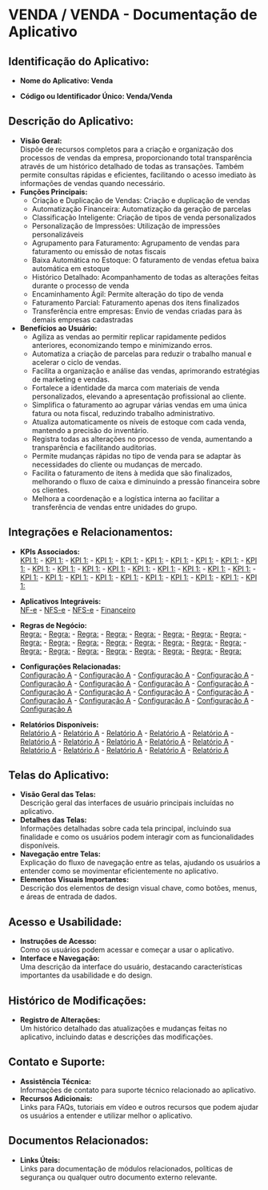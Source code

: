 # VENDA / VENDA - Documentação de Aplicativo

## Identificação do Aplicativo:
- **Nome do Aplicativo: Venda**  
 
- **Código ou Identificador Único: Venda/Venda**  

## Descrição do Aplicativo:
- **Visão Geral:**  
Dispõe de recursos completos para a criação e organização dos processos de vendas da empresa, proporcionando total transparência através de um histórico detalhado de todas as transações. Também permite consultas rápidas e eficientes, facilitando o acesso imediato às informações de vendas quando necessário.
- **Funções Principais:**  
  - Criação e Duplicação de Vendas: Criação e duplicação de vendas 
  - Automatização Financeira: Automatização da geração de parcelas
  - Classificação Inteligente: Criação de tipos de venda personalizados
  - Personalização de Impressões: Utilização de impressões personalizáveis
  - Agrupamento para Faturamento: Agrupamento de vendas para faturamento ou emissão de notas fiscais
  - Baixa Automática no Estoque: O faturamento de vendas efetua baixa automática em estoque
  - Histórico Detalhado: Acompanhamento de todas as alterações feitas durante o processo de venda
  - Encaminhamento Ágil: Permite alteração do tipo de venda
  - Faturamento Parcial: Faturamento apenas dos itens finalizados
  - Transferência entre empresas: Envio de vendas criadas para às demais empresas cadastradas
- **Benefícios ao Usuário:**
  - Agiliza as vendas ao permitir replicar rapidamente pedidos anteriores, economizando tempo e minimizando erros.
  - Automatiza a criação de parcelas para reduzir o trabalho manual e acelerar o ciclo de vendas.
  - Facilita a organização e análise das vendas, aprimorando estratégias de marketing e vendas.
  - Fortalece a identidade da marca com materiais de venda personalizados, elevando a apresentação profissional ao cliente.
  - Simplifica o faturamento ao agrupar várias vendas em uma única fatura ou nota fiscal, reduzindo trabalho administrativo.
  - Atualiza automaticamente os níveis de estoque com cada venda, mantendo a precisão do inventário.
  - Registra todas as alterações no processo de venda, aumentando a transparência e facilitando auditorias.
  - Permite mudanças rápidas no tipo de venda para se adaptar às necessidades do cliente ou mudanças de mercado.
  - Facilita o faturamento de itens à medida que são finalizados, melhorando o fluxo de caixa e diminuindo a pressão financeira sobre os clientes.
  - Melhora a coordenação e a logística interna ao facilitar a transferência de vendas entre unidades do grupo.


## Integrações e Relacionamentos:
- **KPIs Associados:**  
  <a href=""> KPI 1:</a> -
   <a href=""> KPI 1:</a> -
    <a href=""> KPI 1:</a> -
     <a href=""> KPI 1:</a> -
      <a href=""> KPI 1:</a> -
       <a href=""> KPI 1:</a> -
        <a href=""> KPI 1:</a> -
         <a href=""> KPI 1:</a> -
          <a href=""> KPI 1:</a> -
           <a href=""> KPI 1:</a> -
            <a href=""> KPI 1:</a> -
             <a href=""> KPI 1:</a> -
              <a href=""> KPI 1:</a> -
               <a href=""> KPI 1:</a> -
                <a href=""> KPI 1:</a> -
                 <a href=""> KPI 1:</a> -
                  <a href=""> KPI 1:</a> -
                   <a href=""> KPI 1:</a> -
                    <a href=""> KPI 1:</a> -
                     <a href=""> KPI 1:</a> -
                      <a href=""> KPI 1:</a> -
                       <a href=""> KPI 1:</a> -
                        <a href=""> KPI 1:</a> -
                         <a href=""> KPI 1:</a> -
                          <a href=""> KPI 1:</a> -
                           <a href=""> KPI 1:</a> -
                            <a href=""> KPI 1:</a> -
                             <a href=""> KPI 1:</a> -
                              <a href=""> KPI 1:</a>
                              
                       
          
  
- **Aplicativos Integráveis:**  
  <a href="">NF-e</a> -
  <a href=""> NFS-e</a> -
  <a href="">NFS-e</a> -
  <a href="">Financeiro</a>
- **Regras de Negócio:**  
  <a href="">Regra:</a> -
  <a href="">Regra:</a> -
  <a href="">Regra:</a> -
  <a href="">Regra:</a> -
  <a href="">Regra:</a> -
  <a href="">Regra:</a> -
  <a href="">Regra:</a> -
  <a href="">Regra:</a> -
  <a href="">Regra:</a> -
  <a href="">Regra:</a> -
  <a href="">Regra:</a> -
  <a href="">Regra:</a> -
  <a href="">Regra:</a> -
  <a href="">Regra:</a> -
  <a href="">Regra:</a> -
  <a href="">Regra:</a> -
  <a href="">Regra:</a> -
  <a href="">Regra:</a> -
  <a href="">Regra:</a> -
  <a href="">Regra:</a> -
  <a href="">Regra:</a> -
  <a href="">Regra:</a> -
  <a href="">Regra:</a> -
  <a href="">Regra:</a> 
- **Configurações Relacionadas:**  
  <a href="">Configuração A</a> -
  <a href="">Configuração A</a> -
  <a href="">Configuração A</a> -
  <a href="">Configuração A</a> -
  <a href="">Configuração A</a> -
  <a href="">Configuração A</a> -
  <a href="">Configuração A</a> -
  <a href="">Configuração A</a> -
  <a href="">Configuração A</a> -
  <a href="">Configuração A</a> -
  <a href="">Configuração A</a> -
  <a href="">Configuração A</a> -
  <a href="">Configuração A</a> -
  <a href="">Configuração A</a> -
  <a href="">Configuração A</a> -
  <a href="">Configuração A</a> -
  <a href="">Configuração A</a> 
  
- **Relatórios Disponíveis:**  
  <a href=""> Relatório A</a> -
  <a href=""> Relatório A</a> -
  <a href=""> Relatório A</a> -
  <a href=""> Relatório A</a> -
  <a href=""> Relatório A</a> -
  <a href=""> Relatório A</a> -
  <a href=""> Relatório A</a> -
  <a href=""> Relatório A</a> -
  <a href=""> Relatório A</a> -
  <a href=""> Relatório A</a> -
  <a href=""> Relatório A</a> -
  <a href=""> Relatório A</a> -
  <a href=""> Relatório A</a> -
  <a href=""> Relatório A</a> -
  <a href=""> Relatório A</a>
  

## Telas do Aplicativo:
- **Visão Geral das Telas:**  
  Descrição geral das interfaces de usuário principais incluídas no aplicativo.
- **Detalhes das Telas:**  
  Informações detalhadas sobre cada tela principal, incluindo sua finalidade e como os usuários podem interagir com as funcionalidades disponíveis.
- **Navegação entre Telas:**  
  Explicação do fluxo de navegação entre as telas, ajudando os usuários a entender como se movimentar eficientemente no aplicativo.
- **Elementos Visuais Importantes:**  
  Descrição dos elementos de design visual chave, como botões, menus, e áreas de entrada de dados.

## Acesso e Usabilidade:
- **Instruções de Acesso:**  
  Como os usuários podem acessar e começar a usar o aplicativo.
- **Interface e Navegação:**  
  Uma descrição da interface do usuário, destacando características importantes da usabilidade e do design.

## Histórico de Modificações:
- **Registro de Alterações:**  
  Um histórico detalhado das atualizações e mudanças feitas no aplicativo, incluindo datas e descrições das modificações.

## Contato e Suporte:
- **Assistência Técnica:**  
  Informações de contato para suporte técnico relacionado ao aplicativo.
- **Recursos Adicionais:**  
  Links para FAQs, tutoriais em vídeo e outros recursos que podem ajudar os usuários a entender e utilizar melhor o aplicativo.

## Documentos Relacionados:
- **Links Úteis:**  
  Links para documentação de módulos relacionados, políticas de segurança ou qualquer outro documento externo relevante.
